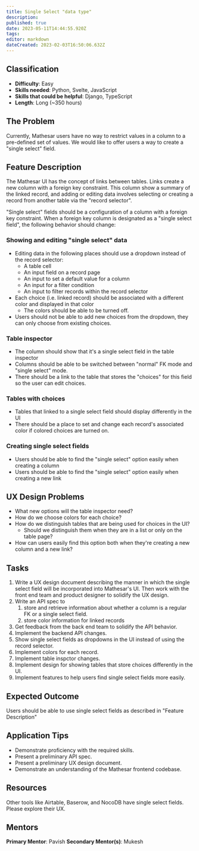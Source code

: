 ```yaml
---
title: Single Select "data type"
description: 
published: true
date: 2023-05-11T14:44:55.920Z
tags: 
editor: markdown
dateCreated: 2023-02-03T16:50:06.632Z
---
```


## Classification
- **Difficulty**: Easy
- **Skills needed**: Python, Svelte, JavaScript
- **Skills that could be helpful**: Django, TypeScript
- **Length**: Long (~350 hours)

## The Problem
Currently, Mathesar users have no way to restrict values in a column to a pre-defined set of values. We would like to offer users a way to create a "single select" field.

## Feature Description
The Mathesar UI has the concept of links between tables. Links create a new column with a foreign key constraint. This column show a summary of the linked record, and adding or editing data involves selecting or creating a record from another table via the "record selector".

"Single select" fields should be a configuration of a column with a foreign key constraint. When a foreign key column is designated as a "single select field", the following behavior should change:

### Showing and editing "single select" data
- Editing data in the following places should use a dropdown instead of the record selector:
	- A table cell
  - An input field on a record page
  - An input to set a default value for a column
  - An input for a filter condition
  - An input to filter records within the record selector
- Each choice (i.e. linked record) should be associated with a different color and displayed in that color
  - The colors should be able to be turned off.
- Users should not be able to add new choices from the dropdown, they can only choose from existing choices.

### Table inspector
- The column should show that it's a single select field in the table inspector
- Columns should be able to be switched between "normal" FK mode and "single select" mode.
- There should be a link to the table that stores the "choices" for this field so the user can edit choices.

### Tables with choices
- Tables that linked to a single select field should display differently in the UI
- There should be a place to set and change each record's associated color if colored choices are turned on.

### Creating single select fields
- Users should be able to find the "single select" option easily when creating a column
- Users should be able to find the "single select" option easily when creating a new link

## UX Design Problems
- What new options will the table inspector need? 
- How do we choose colors for each choice?
- How do we distinguish tables that are being used for choices in the UI?
	- Should we distinguish them when they are in a list or only on the table page?
- How can users easily find this option both when they're creating a new column and a new link?

## Tasks
1. Write a UX design document describing the manner in which the single select field will be incorporated into Mathesar's UI. Then work with the front end team and product designer to solidify the UX design.
1. Write an API spec to 
    1. store and retrieve information about whether a column is a regular FK or a single select field.
    2. store color information for linked records
1. Get feedback from the back end team to solidify the API behavior.
1. Implement the backend API changes.
1. Show single select fields as dropdowns in the UI instead of using the record selector.
1. Implement colors for each record.
1. Implement table inspctor changes.
1. Implement design for showing tables that store choices differently in the UI.
1. Implement features to help users find single select fields more easily.

## Expected Outcome
Users should be able to use single select fields as described in "Feature Description"

## Application Tips
- Demonstrate proficiency with the required skills.
- Present a preliminary API spec.
- Present a preliminary UX design document.
- Demonstrate an understanding of the Mathesar frontend codebase.

## Resources
Other tools like Airtable, Baserow, and NocoDB have single select fields. Please explore their UX.

## Mentors
**Primary Mentor**: Pavish
**Secondary Mentor(s)**: Mukesh
